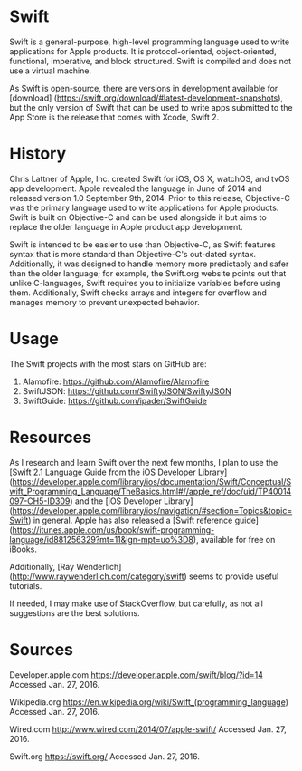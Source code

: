 # Swift

Swift is a general-purpose, high-level programming language used to write applications for Apple products. It is protocol-oriented, object-oriented, functional, imperative, and block structured. Swift is compiled and does not use a virtual machine.

As Swift is open-source, there are versions in development available for [download] (https://swift.org/download/#latest-development-snapshots), but the only version of Swift that can be used to write apps submitted to the App Store is the release that comes with Xcode, Swift 2.

# History

Chris Lattner of Apple, Inc. created Swift for iOS, OS X, watchOS, and tvOS app development. Apple revealed the language in June of 2014 and released version 1.0 September 9th, 2014. Prior to this release, Objective-C was the primary language used to write applications for Apple products. Swift is built on Objective-C and can be used alongside it but aims to replace the older language in Apple product app development.

Swift is intended to be easier to use than Objective-C, as Swift features syntax that is more standard than Objective-C's out-dated syntax. Additionally, it was designed to handle memory more predictably and safer than the older language; for example, the Swift.org website points out that unlike C-languages, Swift requires you to initialize variables before using them. Additionally, Swift checks arrays and integers for overflow and manages memory to prevent unexpected behavior.

# Usage

The Swift projects with the most stars on GitHub are:

1. Alamofire: https://github.com/Alamofire/Alamofire
2. SwiftJSON: https://github.com/SwiftyJSON/SwiftyJSON
3. SwiftGuide: https://github.com/ipader/SwiftGuide

# Resources

As I research and learn Swift over the next few months, I plan to use the [Swift 2.1 Language Guide from the iOS Developer Library] (https://developer.apple.com/library/ios/documentation/Swift/Conceptual/Swift_Programming_Language/TheBasics.html#//apple_ref/doc/uid/TP40014097-CH5-ID309) and the [iOS Developer Library] (https://developer.apple.com/library/ios/navigation/#section=Topics&topic=Swift) in general. Apple has also released a [Swift reference guide] (https://itunes.apple.com/us/book/swift-programming-language/id881256329?mt=11&ign-mpt=uo%3D8), available for free on iBooks.

Additionally, [Ray Wenderlich] (http://www.raywenderlich.com/category/swift) seems to provide useful tutorials.

If needed, I may make use of StackOverflow, but carefully, as not all suggestions are the best solutions.

# Sources

Developer.apple.com https://developer.apple.com/swift/blog/?id=14 Accessed Jan. 27, 2016.

Wikipedia.org https://en.wikipedia.org/wiki/Swift_(programming_language) Accessed Jan. 27, 2016.

Wired.com http://www.wired.com/2014/07/apple-swift/ Accessed Jan. 27, 2016.

Swift.org https://swift.org/ Accessed Jan. 27, 2016.
